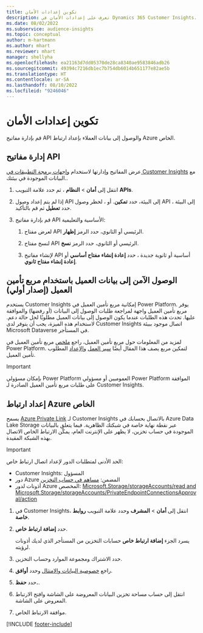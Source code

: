```yaml
---
title: تكوين إعدادات الأمان
description: تعرف على إعدادات الأمان في Dynamics 365 Customer Insights.
ms.date: 08/02/2022
ms.subservice: audience-insights
ms.topic: conceptual
author: m-hartmann
ms.author: mhart
ms.reviewer: mhart
manager: shellyha
ms.openlocfilehash: ea21163d7dd05370de28ca8340ae9583846adb26
ms.sourcegitcommit: 49394c7216db1ec7b754db6014b651177e82ae5b
ms.translationtype: HT
ms.contentlocale: ar-SA
ms.lasthandoff: 08/10/2022
ms.locfileid: "9246046"
---
```

# <a name="configure-security-settings"></a>تكوين إعدادات الأمان

قم بإدارة مفاتيح API والوصول إلى بيانات العملاء بإعداد ارتباط Azure الخاص.

## <a name="manage-api-keys"></a>إدارة مفاتيح API

عرض المفاتيح وإدارتها لاستخدام [واجهات برمجة التطبيقات في Customer Insights](apis.md) مع البيانات الموجودة في بيئتك..

1. انتقل إلى **أمان** > **النظام** ، ثم حدد علامة التبويب **APIs**.

1. إذا لم يتم إعداد وصول API إلى البيئة، حدد **تمكين**. أو ، لحظر وصول API إلى البيئة ، حدد **تعطيل** ثم قم بالتأكيد.

1. قم بإدارة مفاتيح API الأساسية والتعليمية:

   1. لعرض مفتاح API الرئيسي أو الثانوي، حدد الرمز **إظهار**.

   1. لنسخ مفتاح API الرئيسي أو الثانوي، حدد الرمز **نسخ**.

   1. لإنشاء مفاتيح API أساسية أو ثانوية جديدة ، حدد **إعادة إنشاء مفتاح أساسي** أو **إعادة إنشاء مفتاح ثانوي**.

## <a name="securely-access-customer-data-with-customer-lockbox-preview"></a>الوصول الآمن إلى بيانات العميل باستخدام مربع تأمين العميل (إصدار أولي)

يستخدم Customer Insights إمكانية مربع تأمين العميل في Power Platform. يوفر مربع تأمين العميل واجهة لمراجعة طلبات الوصول إلى البيانات (أو رفضها) والموافقة عليها. تحدث هذه الطلبات عندما يكون الوصول إلى بيانات العميل مطلوبًا لحل حالة دعم. لاستخدام هذه الميزة، يجب أن يتوفر لدى Customer Insights اتصال موجود ببيئة Microsoft Dataverse في المستأجر.

لمزيد من المعلومات حول مربع تأمين العميل، راجع [ملخص](/power-platform/admin/about-lockbox#summary) مربع تأمين العميل في Power Platform. يصف هذا المقال أيضًا [سير العمل](/power-platform/admin/about-lockbox#workflow) و[الإعداد](/power-platform/admin/about-lockbox#enable-the-lockbox-policy) المطلوب‏‎ لتمكين مربع تأمين العميل.

> [!IMPORTANT]
> بإمكان مسؤولي Power Platform العموميين أو مسؤولي Power Platform الموافقة على طلبات مربع تأمين العميل الصادرة لـ Customer Insights.

## <a name="set-up-an-azure-private-link"></a>إعداد ارتباط Azure الخاص

يسمح [Azure Private Link](/azure/private-link/private-link-overview) لـ Customer Insights بالاتصال بحسابك في Azure Data Lake Storage عبر نقطة نهاية خاصة في شبكتك الظاهرية. فيما يتعلق بالبيانات الموجودة في حساب تخزين، لا يظهر على الإنترنت العام، يمكّن الارتباط الخاص الاتصال بهذه الشبكة المقيدة.

> [!IMPORTANT]
> الحد الأدنى لمتطلبات الدور لإعداد اتصال ارتباط خاص:
>
> - Customer Insights: المسؤول
> - دور Azure المضمن: [مساهم في حساب التخزين](/azure/role-based-access-control/built-in-roles#storage-account-contributor)
> - أذونات لدور Azure المخصص: [Microsoft.Storage/storageAccounts/read and Microsoft.Storage/storageAccounts/PrivateEndpointConnectionsApproval/action](/azure/role-based-access-control/resource-provider-operations#microsoftstorage)

1. في Customer Insights، انتقل إلى **أمان** > **المشرف** وحدد علامة التبويب **روابط خاصة**.

1. حدد **إضافة ارتباط خاص**.

   يسرد الجزء **إضافة ارتباط خاص** حسابات التخزين من المستأجر الذي لديك أذونات لرؤيته.

1. حدد الاشتراك ومجموعة الموارد وحساب التخزين.

1. راجع [خصوصية البيانات والامتثال](connections.md#data-privacy-and-compliance) وحدد **أوافق**.

1. حدد **حفظ.**.

1. انتقل إلى حساب مساحة تخزين البيانات المعروضة على الشاشة وافتح الارتباط المعروض على الشاشة.

1. موافقة الارتباط الخاص.


[!INCLUDE [footer-include](includes/footer-banner.md)]
